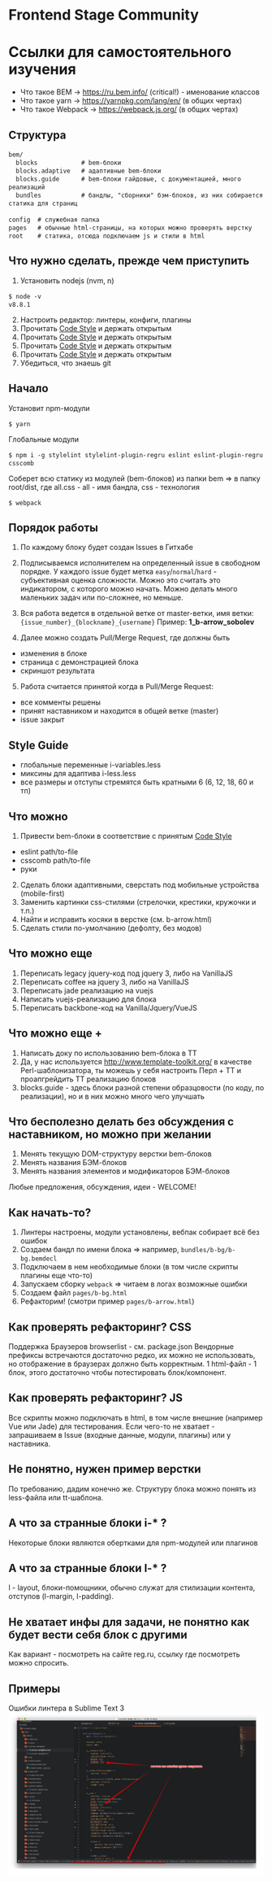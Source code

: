 Frontend Stage Community
===================

# Ссылки для самостоятельного изучения
- Что такое BEM  ->  https://ru.bem.info/ (critical!) - именование классов
- Что такое yarn ->  https://yarnpkg.com/lang/en/ (в общих чертах)
- Что такое Webpack ->  https://webpack.js.org/ (в общих чертах)

## Структура

```
bem/
  blocks            # bem-блоки
  blocks.adaptive   # адаптивные bem-блоки
  blocks.guide      # bem-блоки гайдовые, с документацией, много реализаций
  bundles           # бандлы, "сборники" бэм-блоков, из них собирается статика для страниц

config  # служебная папка
pages   # обычные html-страницы, на которых можно проверять верстку
root    # статика, отсюда подключаем js и стили в html
```

## Что нужно сделать, прежде чем приступить
1. Установить nodejs (nvm, n)
```
$ node -v
v8.8.1
```
2. Настроить редактор: линтеры, конфиги, плагины
3. Прочитать [Code Style](https://github.com/regru/frontend-stage/blob/master/CODESTYLE.md) и держать открытым
3. Прочитать [Code Style](https://github.com/regru/frontend-stage/blob/master/CODESTYLE.md) и держать открытым
3. Прочитать [Code Style](https://github.com/regru/frontend-stage/blob/master/CODESTYLE.md) и держать открытым
3. Прочитать [Code Style](https://github.com/regru/frontend-stage/blob/master/CODESTYLE.md) и держать открытым
4. Убедиться, что знаешь git


## Начало

Установит npm-модули
```
$ yarn
```

Глобальные модули
```
$ npm i -g stylelint stylelint-plugin-regru eslint eslint-plugin-regru csscomb
```

Соберет всю статику из модулей (bem-блоков) из папки bem => в папку root/dist, где all.css - all - имя бандла, css - технология
```
$ webpack
```

## Порядок работы
1. По каждому блоку будет создан Issues в Гитхабе
2. Подписываемся исполнителем на определенный issue в свободном порядке. У каждого issue будет метка `easy`/`normal`/`hard` - субъективная оценка сложности. Можно это считать это индикатором, с которого можно начать. Можно делать много маленьких задач или  по-сложнее, но меньше.

3. Вся работа ведется в отдельной ветке от master-ветки, имя ветки: `{issue_number}_{blockname}_{username}`
Пример: **1_b-arrow_sobolev**
4. Далее можно создать Pull/Merge Request, где должны быть
- изменения в блоке
- страница с демонстрацией блока
- скриншот результата

5. Работа считается принятой когда в Pull/Merge Request:
- все комменты решены
- принят наставником и находится в общей ветке (master)
- issue закрыт


## Style Guide
- глобальные переменные i-variables.less
- миксины для адаптива i-less.less
- все размеры и отступы стремятся быть кратными 6 (6, 12, 18, 60 и тп)

## Что можно
1. Привести bem-блоки в соответствие с принятым [Code Style](https://github.com/regru/frontend-stage/blob/master/CODESTYLE.md)
- eslint path/to-file
- csscomb path/to-file
- руки
2. Сделать блоки адаптивными, сверстать под мобильные устройства (mobile-first)
3. Заменить картинки css-стилями (стрелочки, крестики, кружочки и т.п.)
4. Найти и исправить косяки в верстке (см. b-arrow.html)
5. Сделать стили по-умолчанию (дефолту, без модов)


## Что можно еще
1. Переписать legacy jquery-код под jquery 3, либо на VanillaJS
2. Переписать coffee на jquery 3, либо на VanillaJS
3. Переписать jade реализацию на vuejs
4. Написать vuejs-реализацию для блока
5. Переписать backbone-код на Vanilla/Jquery/VueJS

## Что можно еще +
1. Написать доку по использованию bem-блока в ТТ
2. Да, у нас используется http://www.template-toolkit.org/ в качестве Perl-шаблонизатора, ты можешь у себя настроить
Перл + ТТ и проапгрейдить ТТ реализацию блоков
3. blocks.guide - здесь блоки разной степени образцовости (по коду, по реализации), но и в них можно много чего улучшать


## Что бесполезно делать без обсуждения с наставником, но можно при желании

1. Менять текущую DOM-структуру верстки bem-блоков 
2. Менять названия БЭМ-блоков
3. Менять названия элементов и модификаторов БЭМ-блоков

Любые предложения, обсуждения, идеи - WELCOME!

## Как начать-то?

1. Линтеры настроены, модули установлены, вебпак собирает всё без ошибок
2. Создаем бандл по имени блока => например, `bundles/b-bg/b-bg.bemdecl`
3. Подключаем в нем необходимые блоки (в том числе скрипты плагины еще что-то)
4. Запускаем сборку `webpack` => читаем в логах возможные ошибки
5. Создаем файл `pages/b-bg.html`
6. Рефакторим! (смотри пример `pages/b-arrow.html`)

## Как проверять рефакторинг? CSS
Поддержка Браузеров browserlist - см. package.json
Вендорные префиксы встречаются достаточно редко, их можно не использовать, но отображение в браузерах должно быть корректным.
1 html-файл - 1 блок, этого достаточно чтобы потестировать блок/компонент. 

## Как проверять рефакторинг? JS
Все скрипты можно подключать в html, в том числе внешние (например Vue или Jade) для тестирования.
Если чего-то не хватает - запрашиваем в Issue (входные данные, модули, плагины) или у наставника.

## Не понятно, нужен пример верстки
По требованию, дадим конечно же. Структуру блока можно понять из less-файла или tt-шаблона.


## А что за странные блоки i-* ?
Некоторые блоки являются обертками для npm-модулей или плагинов

## А что за странные блоки l-* ?
l - layout, блоки-помощники, обычно служат для стилизации контента, отступов (l-margin, l-padding).

## Не хватает инфы для задачи, не понятно как будет вести себя блок с другими
Как вариант - посмотреть на сайте reg.ru, ссылку где посмотреть можно спросить.

## Примеры

Ошибки линтера в Sublime Text 3
![Sublime Plugin](/example.png?raw=true "Stylelint ST3 errors")




